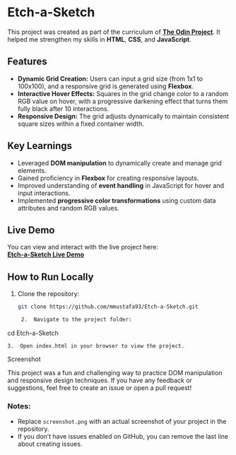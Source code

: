 # Etch-a-Sketch

This project was created as part of the curriculum of **[The Odin Project](https://www.theodinproject.com/)**. It helped me strengthen my skills in **HTML**, **CSS**, and **JavaScript**. 

## Features
- **Dynamic Grid Creation:** Users can input a grid size (from 1x1 to 100x100), and a responsive grid is generated using **Flexbox**.
- **Interactive Hover Effects:** Squares in the grid change color to a random RGB value on hover, with a progressive darkening effect that turns them fully black after 10 interactions.
- **Responsive Design:** The grid adjusts dynamically to maintain consistent square sizes within a fixed container width.

## Key Learnings
- Leveraged **DOM manipulation** to dynamically create and manage grid elements.
- Gained proficiency in **Flexbox** for creating responsive layouts.
- Improved understanding of **event handling** in JavaScript for hover and input interactions.
- Implemented **progressive color transformations** using custom data attributes and random RGB values.

## Live Demo
You can view and interact with the live project here:  
**[Etch-a-Sketch Live Demo](https://mmustafa93.github.io/Etch-a-Sketch/)**

## How to Run Locally
1. Clone the repository:
   ```bash
   git clone https://github.com/mmustafa93/Etch-a-Sketch.git

	2.	Navigate to the project folder:

cd Etch-a-Sketch


	3.	Open index.html in your browser to view the project.

Screenshot

This project was a fun and challenging way to practice DOM manipulation and responsive design techniques. If you have any feedback or suggestions, feel free to create an issue or open a pull request!

### Notes:
- Replace `screenshot.png` with an actual screenshot of your project in the repository.
- If you don’t have issues enabled on GitHub, you can remove the last line about creating issues.